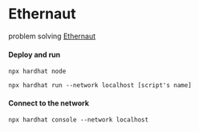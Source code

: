 # Ethernaut
problem solving [Ethernaut](ethernaut.openzeppelin.com)

#### Deploy and run
```
npx hardhat node

npx hardhat run --network localhost [script's name]
```
#### Connect to the network
```
npx hardhat console --network localhost
```

